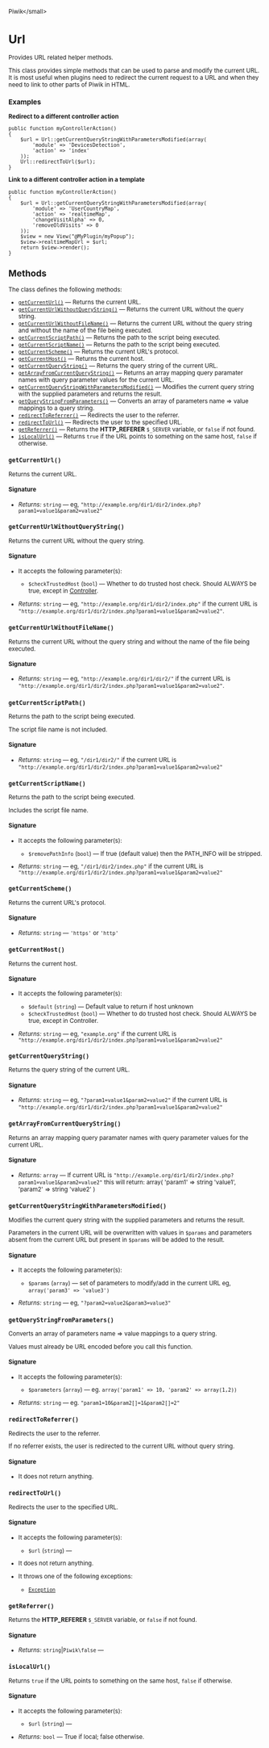 <small>Piwik\</small>

Url
===

Provides URL related helper methods.

This class provides simple methods that can be used to parse and modify
the current URL. It is most useful when plugins need to redirect the current
request to a URL and when they need to link to other parts of Piwik in
HTML.

### Examples

**Redirect to a different controller action**

    public function myControllerAction()
    {
        $url = Url::getCurrentQueryStringWithParametersModified(array(
            'module' => 'DevicesDetection',
            'action' => 'index'
        ));
        Url::redirectToUrl($url);
    }

**Link to a different controller action in a template**

    public function myControllerAction()
    {
        $url = Url::getCurrentQueryStringWithParametersModified(array(
            'module' => 'UserCountryMap',
            'action' => 'realtimeMap',
            'changeVisitAlpha' => 0,
            'removeOldVisits' => 0
        ));
        $view = new View("@MyPlugin/myPopup");
        $view->realtimeMapUrl = $url;
        return $view->render();
    }

Methods
-------

The class defines the following methods:

- [`getCurrentUrl()`](#getcurrenturl) &mdash; Returns the current URL.
- [`getCurrentUrlWithoutQueryString()`](#getcurrenturlwithoutquerystring) &mdash; Returns the current URL without the query string.
- [`getCurrentUrlWithoutFileName()`](#getcurrenturlwithoutfilename) &mdash; Returns the current URL without the query string and without the name of the file being executed.
- [`getCurrentScriptPath()`](#getcurrentscriptpath) &mdash; Returns the path to the script being executed.
- [`getCurrentScriptName()`](#getcurrentscriptname) &mdash; Returns the path to the script being executed.
- [`getCurrentScheme()`](#getcurrentscheme) &mdash; Returns the current URL's protocol.
- [`getCurrentHost()`](#getcurrenthost) &mdash; Returns the current host.
- [`getCurrentQueryString()`](#getcurrentquerystring) &mdash; Returns the query string of the current URL.
- [`getArrayFromCurrentQueryString()`](#getarrayfromcurrentquerystring) &mdash; Returns an array mapping query paramater names with query parameter values for the current URL.
- [`getCurrentQueryStringWithParametersModified()`](#getcurrentquerystringwithparametersmodified) &mdash; Modifies the current query string with the supplied parameters and returns the result.
- [`getQueryStringFromParameters()`](#getquerystringfromparameters) &mdash; Converts an array of parameters name => value mappings to a query string.
- [`redirectToReferrer()`](#redirecttoreferrer) &mdash; Redirects the user to the referrer.
- [`redirectToUrl()`](#redirecttourl) &mdash; Redirects the user to the specified URL.
- [`getReferrer()`](#getreferrer) &mdash; Returns the **HTTP_REFERER** `$_SERVER` variable, or `false` if not found.
- [`isLocalUrl()`](#islocalurl) &mdash; Returns `true` if the URL points to something on the same host, `false` if otherwise.

<a name="getcurrenturl" id="getcurrenturl"></a>
<a name="getCurrentUrl" id="getCurrentUrl"></a>
### `getCurrentUrl()`

Returns the current URL.

#### Signature


- *Returns:*  `string` &mdash;
    eg, `"http://example.org/dir1/dir2/index.php?param1=value1&param2=value2"`

<a name="getcurrenturlwithoutquerystring" id="getcurrenturlwithoutquerystring"></a>
<a name="getCurrentUrlWithoutQueryString" id="getCurrentUrlWithoutQueryString"></a>
### `getCurrentUrlWithoutQueryString()`

Returns the current URL without the query string.

#### Signature

-  It accepts the following parameter(s):
    - `$checkTrustedHost` (`bool`) &mdash;
       Whether to do trusted host check. Should ALWAYS be true, except in [Controller](/api-reference/Piwik/Plugin/Controller).

- *Returns:*  `string` &mdash;
    eg, `"http://example.org/dir1/dir2/index.php"` if the current URL is `"http://example.org/dir1/dir2/index.php?param1=value1&param2=value2"`.

<a name="getcurrenturlwithoutfilename" id="getcurrenturlwithoutfilename"></a>
<a name="getCurrentUrlWithoutFileName" id="getCurrentUrlWithoutFileName"></a>
### `getCurrentUrlWithoutFileName()`

Returns the current URL without the query string and without the name of the file being executed.

#### Signature


- *Returns:*  `string` &mdash;
    eg, `"http://example.org/dir1/dir2/"` if the current URL is `"http://example.org/dir1/dir2/index.php?param1=value1&param2=value2"`.

<a name="getcurrentscriptpath" id="getcurrentscriptpath"></a>
<a name="getCurrentScriptPath" id="getCurrentScriptPath"></a>
### `getCurrentScriptPath()`

Returns the path to the script being executed.

The script file name is not included.

#### Signature


- *Returns:*  `string` &mdash;
    eg, `"/dir1/dir2/"` if the current URL is `"http://example.org/dir1/dir2/index.php?param1=value1&param2=value2"`

<a name="getcurrentscriptname" id="getcurrentscriptname"></a>
<a name="getCurrentScriptName" id="getCurrentScriptName"></a>
### `getCurrentScriptName()`

Returns the path to the script being executed.

Includes the script file name.

#### Signature

-  It accepts the following parameter(s):
    - `$removePathInfo` (`bool`) &mdash;
       If true (default value) then the PATH_INFO will be stripped.

- *Returns:*  `string` &mdash;
    eg, `"/dir1/dir2/index.php"` if the current URL is `"http://example.org/dir1/dir2/index.php?param1=value1&param2=value2"`

<a name="getcurrentscheme" id="getcurrentscheme"></a>
<a name="getCurrentScheme" id="getCurrentScheme"></a>
### `getCurrentScheme()`

Returns the current URL's protocol.

#### Signature


- *Returns:*  `string` &mdash;
    `'https'` or `'http'`

<a name="getcurrenthost" id="getcurrenthost"></a>
<a name="getCurrentHost" id="getCurrentHost"></a>
### `getCurrentHost()`

Returns the current host.

#### Signature

-  It accepts the following parameter(s):
    - `$default` (`string`) &mdash;
       Default value to return if host unknown
    - `$checkTrustedHost` (`bool`) &mdash;
       Whether to do trusted host check. Should ALWAYS be true, except in Controller.

- *Returns:*  `string` &mdash;
    eg, `"example.org"` if the current URL is `"http://example.org/dir1/dir2/index.php?param1=value1&param2=value2"`

<a name="getcurrentquerystring" id="getcurrentquerystring"></a>
<a name="getCurrentQueryString" id="getCurrentQueryString"></a>
### `getCurrentQueryString()`

Returns the query string of the current URL.

#### Signature


- *Returns:*  `string` &mdash;
    eg, `"?param1=value1&param2=value2"` if the current URL is `"http://example.org/dir1/dir2/index.php?param1=value1&param2=value2"`

<a name="getarrayfromcurrentquerystring" id="getarrayfromcurrentquerystring"></a>
<a name="getArrayFromCurrentQueryString" id="getArrayFromCurrentQueryString"></a>
### `getArrayFromCurrentQueryString()`

Returns an array mapping query paramater names with query parameter values for the current URL.

#### Signature


- *Returns:*  `array` &mdash;
    If current URL is `"http://example.org/dir1/dir2/index.php?param1=value1&param2=value2"` this will return: array( 'param1' => string 'value1', 'param2' => string 'value2' )

<a name="getcurrentquerystringwithparametersmodified" id="getcurrentquerystringwithparametersmodified"></a>
<a name="getCurrentQueryStringWithParametersModified" id="getCurrentQueryStringWithParametersModified"></a>
### `getCurrentQueryStringWithParametersModified()`

Modifies the current query string with the supplied parameters and returns the result.

Parameters in the current URL will be overwritten with values
in `$params` and parameters absent from the current URL but present in `$params`
will be added to the result.

#### Signature

-  It accepts the following parameter(s):
    - `$params` (`array`) &mdash;
       set of parameters to modify/add in the current URL eg, `array('param3' => 'value3')`

- *Returns:*  `string` &mdash;
    eg, `"?param2=value2&param3=value3"`

<a name="getquerystringfromparameters" id="getquerystringfromparameters"></a>
<a name="getQueryStringFromParameters" id="getQueryStringFromParameters"></a>
### `getQueryStringFromParameters()`

Converts an array of parameters name => value mappings to a query string.

Values must already be URL encoded before you call this function.

#### Signature

-  It accepts the following parameter(s):
    - `$parameters` (`array`) &mdash;
       eg. `array('param1' => 10, 'param2' => array(1,2))`

- *Returns:*  `string` &mdash;
    eg. `"param1=10&param2[]=1&param2[]=2"`

<a name="redirecttoreferrer" id="redirecttoreferrer"></a>
<a name="redirectToReferrer" id="redirectToReferrer"></a>
### `redirectToReferrer()`

Redirects the user to the referrer.

If no referrer exists, the user is redirected
to the current URL without query string.

#### Signature

- It does not return anything.

<a name="redirecttourl" id="redirecttourl"></a>
<a name="redirectToUrl" id="redirectToUrl"></a>
### `redirectToUrl()`

Redirects the user to the specified URL.

#### Signature

-  It accepts the following parameter(s):
    - `$url` (`string`) &mdash;
      
- It does not return anything.
- It throws one of the following exceptions:
    - [`Exception`](http://php.net/class.Exception)

<a name="getreferrer" id="getreferrer"></a>
<a name="getReferrer" id="getReferrer"></a>
### `getReferrer()`

Returns the **HTTP_REFERER** `$_SERVER` variable, or `false` if not found.

#### Signature


- *Returns:*  `string`|`Piwik\false` &mdash;
    

<a name="islocalurl" id="islocalurl"></a>
<a name="isLocalUrl" id="isLocalUrl"></a>
### `isLocalUrl()`

Returns `true` if the URL points to something on the same host, `false` if otherwise.

#### Signature

-  It accepts the following parameter(s):
    - `$url` (`string`) &mdash;
      

- *Returns:*  `bool` &mdash;
    True if local; false otherwise.

